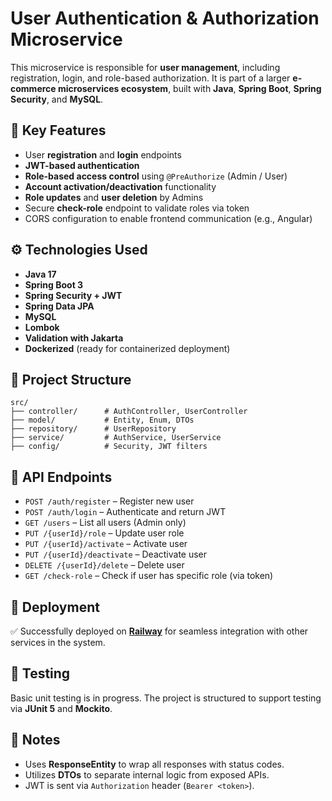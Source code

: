 # User Authentication & Authorization Microservice

This microservice is responsible for **user management**, including registration, login, and role-based authorization. It is part of a larger **e-commerce microservices ecosystem**, built with **Java**, **Spring Boot**, **Spring Security**, and **MySQL**.

## 🔐 Key Features

- User **registration** and **login** endpoints
- **JWT-based authentication**
- **Role-based access control** using `@PreAuthorize` (Admin / User)
- **Account activation/deactivation** functionality
- **Role updates** and **user deletion** by Admins
- Secure **check-role** endpoint to validate roles via token
- CORS configuration to enable frontend communication (e.g., Angular)

## ⚙️ Technologies Used

- **Java 17**
- **Spring Boot 3**
- **Spring Security + JWT**
- **Spring Data JPA**
- **MySQL**
- **Lombok**
- **Validation with Jakarta**
- **Dockerized** (ready for containerized deployment)

## 📁 Project Structure

```
src/
├── controller/      # AuthController, UserController
├── model/           # Entity, Enum, DTOs
├── repository/      # UserRepository
├── service/         # AuthService, UserService
├── config/          # Security, JWT filters
```

## 🔌 API Endpoints

- `POST /auth/register` – Register new user  
- `POST /auth/login` – Authenticate and return JWT  
- `GET /users` – List all users (Admin only)  
- `PUT /{userId}/role` – Update user role  
- `PUT /{userId}/activate` – Activate user  
- `PUT /{userId}/deactivate` – Deactivate user  
- `DELETE /{userId}/delete` – Delete user  
- `GET /check-role` – Check if user has specific role (via token)

## 🚀 Deployment

✅ Successfully deployed on **[Railway](https://railway.app/)** for seamless integration with other services in the system.

## 🧪 Testing

Basic unit testing is in progress. The project is structured to support testing via **JUnit 5** and **Mockito**.

## 🧠 Notes

- Uses **ResponseEntity** to wrap all responses with status codes.
- Utilizes **DTOs** to separate internal logic from exposed APIs.
- JWT is sent via `Authorization` header (`Bearer <token>`).

